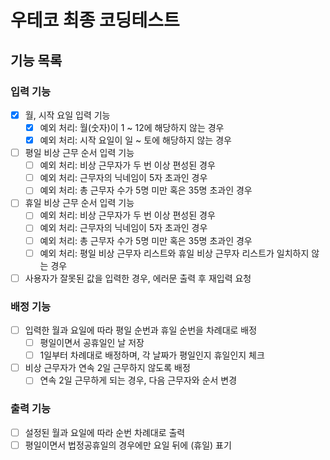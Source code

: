 # 우테코 최종 코딩테스트

## 기능 목록

### 입력 기능
- [x] 월, 시작 요일 입력 기능
  - [x] 예외 처리: 월(숫자)이 1 ~ 12에 해당하지 않는 경우 
  - [x] 예외 처리: 시작 요일이 일 ~ 토에 해당하지 않는 경우
- [ ] 평일 비상 근무 순서 입력 기능
  - [ ] 예외 처리: 비상 근무자가 두 번 이상 편성된 경우
  - [ ] 예외 처리: 근무자의 닉네임이 5자 초과인 경우
  - [ ] 예외 처리: 총 근무자 수가 5명 미만 혹은 35명 초과인 경우
- [ ] 휴일 비상 근무 순서 입력 기능
  - [ ] 예외 처리: 비상 근무자가 두 번 이상 편성된 경우
  - [ ] 예외 처리: 근무자의 닉네임이 5자 초과인 경우
  - [ ] 예외 처리: 총 근무자 수가 5명 미만 혹은 35명 초과인 경우
  - [ ] 예외 처리: 평일 비상 근무자 리스트와 휴일 비상 근무자 리스트가 일치하지 않는 경우
- [ ] 사용자가 잘못된 값을 입력한 경우, 에러문 출력 후 재입력 요청

### 배정 기능
- [ ] 입력한 월과 요일에 따라 평일 순번과 휴일 순번을 차례대로 배정
  - [ ] 평일이면서 공휴일인 날 저장
  - [ ] 1일부터 차례대로 배정하며, 각 날짜가 평일인지 휴일인지 체크
- [ ] 비상 근무자가 연속 2일 근무하지 않도록 배정
  - [ ] 연속 2일 근무하게 되는 경우, 다음 근무자와 순서 변경

### 출력 기능
- [ ] 설정된 월과 요일에 따라 순번 차례대로 출력
- [ ] 평일이면서 법정공휴일의 경우에만 요일 뒤에 (휴일) 표기